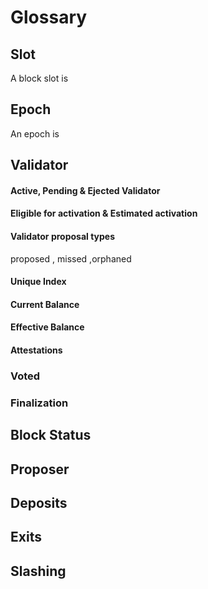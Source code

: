 # Glossary

## Slot

A block slot is

## Epoch

An epoch is

## Validator


#### Active, Pending & Ejected Validator


#### Eligible for activation & Estimated activation


#### Validator proposal types

proposed , missed ,orphaned

#### Unique Index 


#### Current Balance


#### Effective Balance


#### Attestations


### Voted


### Finalization 


## Block Status


## Proposer 


## Deposits 


## Exits


## Slashing






